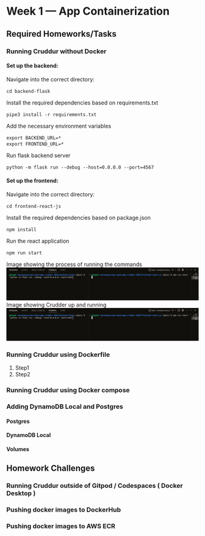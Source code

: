 # Week 1 — App Containerization

## Required Homeworks/Tasks

### Running Cruddur without Docker

#### Set up the backend:

Navigate into the correct directory:
```
cd backend-flask
```
Install the required dependencies based on requirements.txt
```
pipe3 install -r requirements.txt
```
Add the necessary environment variables
```
export BACKEND_URL=*
export FRONTEND_URL=*
```
Run flask backend server
```
python -m flask run --debug --host=0.0.0.0 --port=4567
```

#### Set up the frontend:

Navigate into the correct directory:
```
cd frontend-react-js
```
Install the required dependencies based on package.json
```
npm install
```
Run the react application
```
npm run start
```
Image showing the process of running the commands
![Running commands](assets/week1//without-docker-1.PNG)
Image showing Crudder up and running
![Cruddur Running](assets/week1//without-docker-1.PNG)

### Running Cruddur using Dockerfile

1. Step1
2. Step2

### Running Cruddur using Docker compose

### Adding DynamoDB Local and Postgres

#### Postgres

#### DynamoDB Local

#### Volumes

## Homework Challenges

### Running Cruddur outside of Gitpod / Codespaces ( Docker Desktop )

### Pushing docker images to DockerHub

### Pushing docker images to AWS ECR
